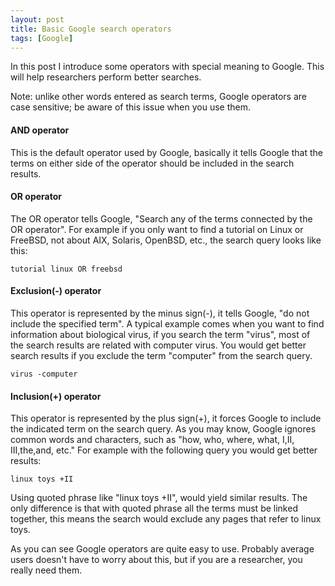 ```yaml
---
layout: post
title: Basic Google search operators
tags: [Google]
---
```


In this post I introduce some operators with special meaning to Google. This will help researchers perform better searches.

Note: unlike other words entered as search terms, Google operators are case sensitive; be aware of this issue when you use them.

#### AND operator

This is the default operator used by Google, basically it tells Google that the terms on either side of the operator should be included in the search results.

#### OR operator

The OR operator tells Google, "Search any of the terms connected by the OR operator". For example if you only want to find a tutorial on Linux or FreeBSD, not about AIX, Solaris, OpenBSD, etc., the search query looks like this:

```
tutorial linux OR freebsd
```

#### Exclusion(-) operator

This operator is represented by the minus sign(-), it tells Google, "do not include the specified term". A typical example comes when you want to find information about biological virus, if you search the term "virus", most of the search results are related with computer virus. You would get better search results if you exclude the term "computer" from the search query.

```
virus -computer
```

#### Inclusion(+) operator

This operator is represented by the plus sign(+), it forces Google to include the indicated term on the search query. As you may know, Google ignores common words and characters, such as "how, who, where, what, I,II, III,the,and, etc." For example with the following query you would get better results:

```
linux toys +II
```

Using quoted phrase like "linux toys +II", would yield similar results. The only difference is that with quoted phrase all the terms must be linked together, this means the search would exclude any pages that refer to linux toys.

As you can see Google operators are quite easy to use. Probably average users doesn't have to worry about this, but if you are a researcher, you really need them.
